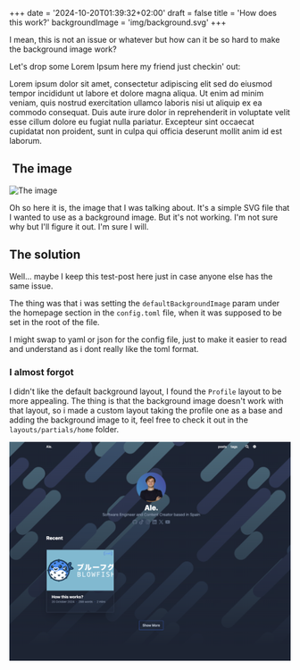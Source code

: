 +++
date = '2024-10-20T01:39:32+02:00'
draft = false
title = 'How does this work?'
backgroundImage = 'img/background.svg'
+++

I mean, this is not an issue or whatever but how can it be so hard to make the background image work?

Let's drop some Lorem Ipsum here my friend just checkin' out:

Lorem ipsum dolor sit amet, consectetur adipiscing elit sed do eiusmod tempor incididunt ut labore et dolore magna aliqua. Ut enim ad minim veniam, quis nostrud exercitation ullamco laboris nisi ut aliquip ex ea commodo consequat. Duis aute irure dolor in reprehenderit in voluptate velit esse cillum dolore eu fugiat nulla pariatur. Excepteur sint occaecat cupidatat non proident, sunt in culpa qui officia deserunt mollit anim id est laborum.

##  The image

![The image](img/background.svg)

Oh so here it is, the image that I was talking about. It's a simple SVG file that I wanted to use as a background image. But it's not working. I'm not sure why but I'll figure it out. I'm sure I will.

## The solution

Well... maybe I keep this test-post here just in case anyone else has the same issue.

The thing was that i was setting the `defaultBackgroundImage` param under the homepage section in the `config.toml` file, when it was supposed to be set in the root of the file.

I might swap to yaml or json for the config file, just to make it easier to read and understand as i dont really like the toml format.

### I almost forgot

I didn't like the default background layout, I found the `Profile` layout to be more appealing. The thing is that the background image doesn't work with that layout, so i made a custom layout taking the profile one as a base and adding the background image to it, feel free to check it out in the `layouts/partials/home` folder.

![alt text](image.png)
